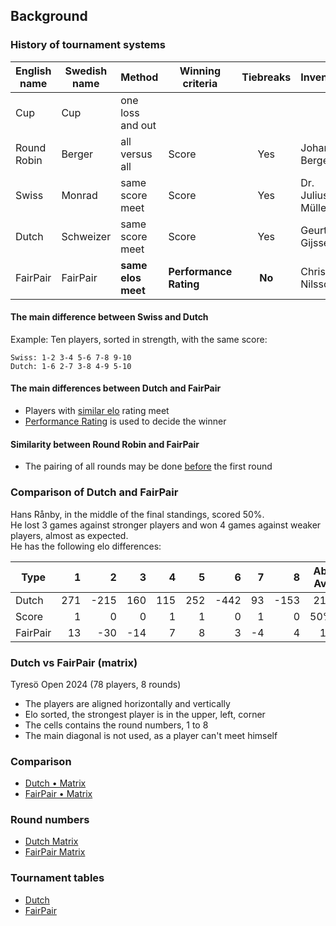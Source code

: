 ## Background

### History of tournament systems

|English name|Swedish name|Method          |Winning criteria  |Tiebreaks|Inventor         |Country|Year|
|-          |-        |-               |-                 |:-:      |-                |:-:    |-   |
|Cup        |Cup      |one loss and out|                  |         |                 |UK     |1851|
|Round Robin|Berger   |all versus all  |Score             |Yes      |Johann Berger    |AU     |1895|
|Swiss      |Monrad   |same score meet |Score             |Yes      |Dr. Julius Müller|CH     |1895|
|Dutch      |Schweizer|same score meet |Score             |Yes      |Geurt Gijssen    |NL     |193•|
|FairPair   |FairPair |**same elos meet**|**Performance Rating**|**No**|Christer Nilsson |SE     |2024|

#### The main difference between Swiss and Dutch

Example: Ten players, sorted in strength, with the same score:
```
Swiss: 1-2 3-4 5-6 7-8 9-10
Dutch: 1-6 2-7 3-8 4-9 5-10
```

#### The main differences between Dutch and FairPair

* Players with <ins>similar elo</ins> rating meet
* <ins>Performance Rating</ins> is used to decide the winner

#### Similarity between Round Robin and FairPair

* The pairing of all rounds may be done <ins>before</ins> the first round

### Comparison of Dutch and FairPair

Hans Rånby, in the middle of the final standings, scored 50%.  
He lost 3 games against stronger players and won 4 games against weaker players, almost as expected.  
He has the following elo differences:  

|Type|1|2|3|4|5|6|7|8|Abs Avg|
|-|-:|-:|-:|-:|-:|-:|-:|-:|-:|
|Dutch|    271| -215| 160| 115| 252| -442| 93| -153|213|
|Score|      1|    0|   0|   1|   1|    0|  1|    0|50%|
|FairPair|  13|  -30|  -14|   7|   8|   3| -4|    4|10 |

### Dutch vs FairPair (matrix)

Tyresö Open 2024 (78 players, 8 rounds)  

* The players are aligned horizontally and vertically
* Elo sorted, the strongest player is in the upper, left, corner
* The cells contains the round numbers, 1 to 8
* The main diagonal is not used, as a player can't meet himself

### Comparison

  * [Dutch • Matrix](matrices/dutch-78-dots.txt)  
  * [FairPair • Matrix](matrices/fairpair-78-dots.txt)  

### Round numbers

  * [Dutch Matrix](matrices/dutch-78.txt)  
  * [FairPair Matrix](matrices/fairpair-78.txt)  

### Tournament tables

  * [Dutch](https://member.schack.se/ShowTournamentServlet?id=13664&listingtype=2)
  * [FairPair](https://christernilsson.github.io/FloatingBerger/?TITLE=Tyres%C3%B6+Open+2024&GAMES=1&ROUNDS=8&SORT=1&ONE=1&BALANCE=1&A=1&B=1&C=1&p=2416+Hampus+S%C3%B6rensen&p=2413+Michael+Wiedenkeller&p=2366+Joar+%C3%96lund&p=2335+Joar+%C3%96stlund&p=2272+Vidar+Grahn&p=2235+Leo+Crevatin&p=2213+D+Vesterbaek+Pedersen&p=2141+Victor+Muntean&p=2113+Filip+Bj%C3%B6rkman&p=2109+Vidar+Seiger&p=2108+Pratyush+Tripathi&p=2093+Erik+Dingertz&p=2076+Michael+Duke&p=2065+Matija+Sakic&p=2048+Michael+Mattsson&p=2046+Lukas+Willstedt&p=2039+Lavinia+Valcu&p=2035+Oliver+Nilsson&p=2031+Lennart+Evertsson&p=2022+Jussi+Jakenberg&p=2001+Aryan+Banerjee&p=1985+Tim+Nordenfur&p=1977+Elias+Kingsley&p=1954+Per+Isaksson&p=1944+C+Rose+Mariano&p=1936+Lo+Ljungros&p=1923+Herman+Enholm&p=1907+Carina+Wickstr%C3%B6m&p=1897+Joel+%C3%85hfeldt&p=1896+Stefan+Nyberg&p=1893+Hans+R%C3%A5nby&p=1889+Mikael+Blom&p=1886+Joar+Berglund&p=1885+Mikael+Helin&p=1880+Olle+%C3%85lgars&p=1878+Jesper+Borin&p=1871+K+Sergelenbaatar&p=1852+Roy+Karlsson&p=1848+Fredrik+M%C3%B6llerstr%C3%B6m&p=1846+Kenneth+Fahlberg&p=1835+Peder+Gedda&p=1833+Karam+Masoudi&p=1828+Christer+Johansson&p=1827+Anders+Kallin&p=1818+Morris+Bergqvist&p=1803+Martti+Hamina&p=1800+Bj%C3%B6rn+L%C3%B6fstr%C3%B6m&p=1796+N+Bychkov+Zwahlen&p=1794+Jonas+Sandberg&p=1793+Rohan+Gore&p=1787+Kjell+Jernselius&p=1783+Radu+Cernea&p=1778+Mukhtar+Jamshedi&p=1768+Neo+Malmquist&p=1763+Joacim+Hultin&p=1761+Lars-%C3%85ke+Pettersson&p=1748+Andr%C3%A9+J+Lindebaum&p=1733+Lars+Eriksson&p=1733+Hugo+Hardwick&p=1728+Hugo+Sundell&p=1726+Simon+Johansson&p=1721+Jouni+Kaunonen&p=1709+Eddie+Parteg&p=1695+Sid+Van+Den+Brink&p=1691+Svante+N%C3%B6dtveidt&p=1688+Anders+Hillbur&p=1680+Sayak+Raj+Bardhan&p=1671+Salar+Banavi&p=1650+Patrik+Wiss&p=1641+Anton+Nordenfur&p=1624+Jens+Ahlstr%C3%B6m&p=1622+Hanns+Ivar+Uniyal&p=1579+Christer+Carmegren&p=1575+Christer+Nilsson&p=1524+M%C3%A5ns+N%C3%B6dtveidt&p=1480+Karl-Oskar+Rehnberg&p=1417+David+Broman&p=1406+Vida+Radon&p=1400+M+de+Lafonteyne&p=1400+Ivar+Arnshav&p=1400+Kristoffer+Schultz&p=0000+BYE)

